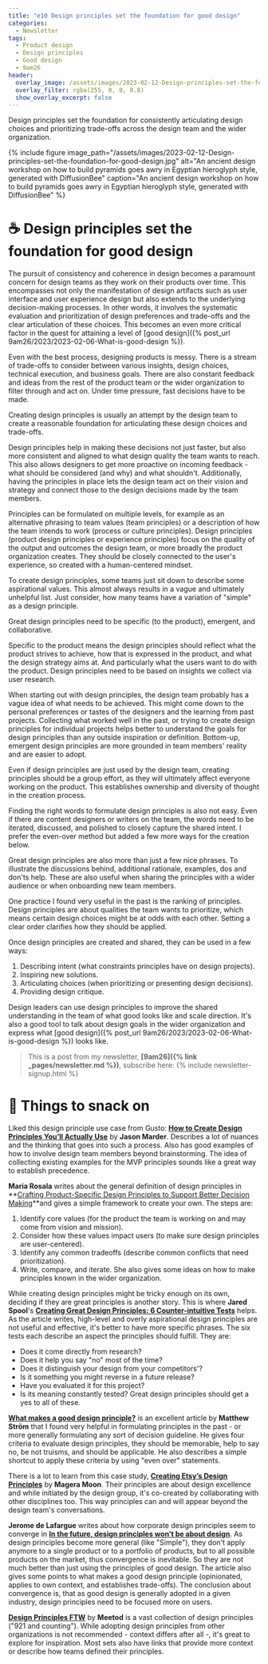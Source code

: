 ```yaml
---
title: "e10 Design principles set the foundation for good design"
categories:
  - Newsletter
tags:
  - Product design
  - Design principles
  - Good design
  - 9am26
header:
  overlay_image: /assets/images/2023-02-12-Design-principles-set-the-foundation-for-good-design.jpg
  overlay_filter: rgba(255, 0, 0, 0.8)
  show_overlay_excerpt: false
---
```


Design principles set the foundation for consistently articulating design choices and prioritizing trade-offs across the design team and the wider organization.

{% include figure image_path="/assets/images/2023-02-12-Design-principles-set-the-foundation-for-good-design.jpg" alt="An ancient design workshop on how to build pyramids goes awry in Egyptian hieroglyph style, generated with DiffusionBee" caption="An ancient design workshop on how to build pyramids goes awry in Egyptian hieroglyph style, generated with DiffusionBee" %}

# ☕ Design principles set the foundation for good design

The pursuit of consistency and coherence in design becomes a paramount concern for design teams as they work on their products over time. This encompasses not only the manifestation of design artifacts such as user interface and user experience design but also extends to the underlying decision-making processes. In other words, it involves the systematic evaluation and prioritization of design preferences and trade-offs and the clear articulation of these choices. This becomes an even more critical factor in the quest for attaining a level of [good design]({% post_url 9am26/2023/2023-02-06-What-is-good-design %}). 

Even with the best process, designing products is messy. There is a stream of trade-offs to consider between various insights, design choices, technical execution, and business goals. There are also constant feedback and ideas from the rest of the product team or the wider organization to filter through and act on. Under time pressure, fast decisions have to be made.

Creating design principles is usually an attempt by the design team to create a reasonable foundation for articulating these design choices and trade-offs.

Design principles help in making these decisions not just faster, but also more consistent and aligned to what design quality the team wants to reach. This also allows designers to get more proactive on incoming feedback - what should be considered (and why) and what shouldn't. Additionally, having the principles in place lets the design team act on their vision and strategy and connect those to the design decisions made by the team members.

Principles can be formulated on multiple levels, for example as an alternative phrasing to team values (team principles) or a description of how the team intends to work (process or culture principles). Design principles (product design principles or experience principles) focus on the quality of the output and outcomes the design team, or more broadly the product organization creates. They should be closely connected to the user's experience, so created with a human-centered mindset.

To create design principles, some teams just sit down to describe some aspirational values. This almost always results in a vague and ultimately unhelpful list. Just consider, how many teams have a variation of "simple" as a design principle. 

Great design principles need to be specific (to the product), emergent, and collaborative. 

Specific to the product means the design principles should reflect what the product strives to achieve, how that is expressed in the product, and what the design strategy aims at. And particularly what the users want to do with the product. Design principles need to be based on insights we collect via user research.

When starting out with design principles, the design team probably has a vague idea of what needs to be achieved. This might come down to the personal preferences or tastes of the designers and the learning from past projects. Collecting what worked well in the past, or trying to create design principles for individual projects helps better to understand the goals for design principles than any outside inspiration or definition. Bottom-up, emergent design principles are more grounded in team members' reality and are easier to adopt.

Even if design principles are just used by the design team, creating principles should be a group effort, as they will ultimately affect everyone working on the product. This establishes ownership and diversity of thought in the creation process.

Finding the right words to formulate design principles is also not easy. Even if there are content designers or writers on the team, the words need to be iterated, discussed, and polished to closely capture the shared intent. I prefer the even-over method but added a few more ways for the creation below. 

Great design principles are also more than just a few nice phrases. To illustrate the discussions behind, additional rationale, examples, dos and don'ts help. These are also useful when sharing the principles with a wider audience or when onboarding new team members.

One practice I found very useful in the past is the ranking of principles. Design principles are about qualities the team wants to prioritize, which means certain design choices might be at odds with each other. Setting a clear order clarifies how they should be applied.

Once design principles are created and shared, they can be used in a few ways:
1. Describing intent (what constraints principles have on design projects).
2. Inspiring new solutions.
3. Articulating choices (when prioritizing or presenting design decisions).
4. Providing design critique.

Design leaders can use design principles to improve the shared understanding in the team of what good looks like and scale direction. It's also a good tool to talk about design goals in the wider organization and express what [good design]({% post_url 9am26/2023/2023-02-06-What-is-good-design %}) looks like.

> This is a post from my newsletter, **[9am26]({% link _pages/newsletter.md %})**, subscribe here:
> {% include newsletter-signup.html %}

# 🍪 Things to snack on

Liked this design principle use case from Gusto: **[How to Create Design Principles You’ll Actually Use](https://modus.medium.com/how-to-create-design-principles-that-people-actually-use-11b534bf2425)** by **Jason Marder**. Describes a lot of nuances and the thinking that goes into such a process. Also has good examples of how to involve design team members beyond brainstorming. The idea of collecting existing examples for the MVP principles sounds like a great way to establish precedence. 

**Maria Rosala** writes about the general definition of design principles in **[Crafting Product-Specific Design Principles to Support Better Decision Making](https://www.nngroup.com/articles/design-principles/)**and gives a simple framework to create your own. The steps are: 
1. Identify core values (for the product the team is working on and may come from vision and mission).
2. Consider how these values impact users (to make sure design principles are user-centered).
3. Identify any common tradeoffs (describe common conflicts that need prioritization).
4. Write, compare, and iterate.
She also gives some ideas on how to make principles known in the wider organization.

While creating design principles might be tricky enough on its own, deciding if they are great principles is another story. This is where **Jared Spool**'s **[Creating Great Design Principles: 6 Counter-intuitive Tests](https://articles.uie.com/creating-design-principles/)** helps. As the article writes, high-level and overly aspirational design principles are not useful and effective, it's better to have more specific phrases. The six tests each describe an aspect the principles should fulfill. They are:
- Does it come directly from research?
- Does it help you say "no" most of the time?
- Does it distinguish your design from your competitors'?
- Is it something you might reverse in a future release?
- Have you evaluated it for this project?
- Is its meaning constantly tested?
Great design principles should get a yes to all of these.

**[What makes a good design principle?](https://matthewstrom.com/writing/principles/)** is an excellent article by **Matthew Ström** that I found very helpful in formulating principles in the past - or more generally formulating any sort of decision guideline. He gives four criteria to evaluate design principles, they should be memorable, help to say no, be not truisms, and should be applicable. He also describes a simple shortcut to apply these criteria by using "even over" statements.

There is a lot to learn from this case study, **[Creating Etsy’s Design Principles](https://medium.com/etsy-design/creating-etsys-design-principles-4faf31914be3)** by **Magera Moon**. Their principles are about design excellence and while initiated by the design group, it's co-created by collaborating with other disciplines too. This way principles can and will appear beyond the design team's conversations.

**Jerome de Lafargue** writes about how corporate design principles seem to converge in **[In the future, design principles won’t be about design](https://uxdesign.cc/the-future-of-design-principles-c1f045b7aa26)**. As design principles become more general (like "Simple"), they don't apply anymore to a single product or to a portfolio of products, but to all possible products on the market, thus convergence is inevitable. So they are not much better than just using the principles of good design. The article also gives some points to what makes a good design principle (opinionated, applies to own context, and establishes trade-offs). The conclusion about convergence is, that as good design is generally adopted in a given industry, design principles need to be focused more on users. 

**[Design Principles FTW](https://www.designprinciplesftw.com/)** by **Meetod** is a vast collection of design principles ("921 and counting"). While adopting design principles from other organizations is not recommended - context differs after all -, it's great to explore for inspiration. Most sets also have links that provide more context or describe how teams defined their principles.